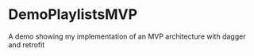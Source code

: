 # DemoPlaylistsMVP

A demo showing my implementation of an MVP architecture with dagger and retrofit
